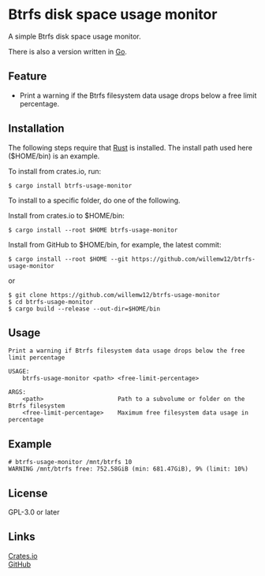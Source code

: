 Btrfs disk space usage monitor
==============================

A simple Btrfs disk space usage monitor.

There is also a version written in [Go](https://github.com/willemw12/btrfs-usage-monitor-go).


Feature
-------

- Print a warning if the Btrfs filesystem data usage drops below a free limit percentage.


Installation
------------

The following steps require that [Rust](https://www.rust-lang.org/) is installed. The install path used here ($HOME/bin) is an example.

To install from crates.io, run:

    $ cargo install btrfs-usage-monitor

To install to a specific folder, do one of the following.

Install from crates.io to $HOME/bin:

    $ cargo install --root $HOME btrfs-usage-monitor

Install from GitHub to $HOME/bin, for example, the latest commit:

    $ cargo install --root $HOME --git https://github.com/willemw12/btrfs-usage-monitor

or

    $ git clone https://github.com/willemw12/btrfs-usage-monitor
    $ cd btrfs-usage-monitor
    $ cargo build --release --out-dir=$HOME/bin


Usage
-----

    Print a warning if Btrfs filesystem data usage drops below the free limit percentage
    
    USAGE:
        btrfs-usage-monitor <path> <free-limit-percentage>
    
    ARGS:
        <path>                     Path to a subvolume or folder on the Btrfs filesystem
        <free-limit-percentage>    Maximum free filesystem data usage in percentage

Example
-------

    # btrfs-usage-monitor /mnt/btrfs 10
    WARNING /mnt/btrfs free: 752.58GiB (min: 681.47GiB), 9% (limit: 10%)


License
-------

GPL-3.0 or later


Links
-----

[Crates.io](https://crates.io/crates/btrfs-usage-monitor)  
[GitHub](https://github.com/willemw12/btrfs-usage-monitor)

